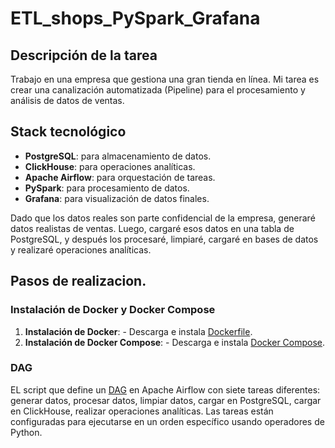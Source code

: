 # ETL_shops_PySpark_Grafana

## Descripción de la tarea
Trabajo en una empresa que gestiona una gran tienda en línea.
Mi tarea es crear una canalización automatizada (Pipeline) para el procesamiento 
y análisis de datos de ventas.

## Stack tecnológico
- **PostgreSQL**: para almacenamiento de datos.
- **ClickHouse**: para operaciones analíticas.
- **Apache Airflow**: para orquestación de tareas.
- **PySpark**: para procesamiento de datos.
- **Grafana**: para visualización de datos finales.

Dado que los datos reales son parte confidencial de la empresa, 
generaré datos realistas de ventas. Luego, cargaré esos datos en una tabla de PostgreSQL, 
y después los procesaré, limpiaré, cargaré en bases de datos y realizaré operaciones analíticas.

## Pasos de realizacion.

### Instalación de Docker y Docker Compose

1. **Instalación de Docker**: - Descarga e instala  [Dockerfile](https://github.com/elena210910/ETL_shops_PySpark_Grafana/blob/main/Docker/Dockerfile).
2. **Instalación de Docker Compose**: - Descarga e instala [Docker Compose](https://github.com/elena210910/ETL_shops_PySpark_Grafana/blob/main/Docker/docker-compose).


### DAG

EL script que define un [DAG](https://github.com/elena210910/ETL_shops_PySpark_Grafana/blob/main/Dag) en Apache Airflow con siete tareas diferentes: 
generar datos, procesar datos, limpiar datos, cargar en PostgreSQL, cargar en ClickHouse,
realizar operaciones analíticas. Las tareas están 
configuradas para ejecutarse en un orden específico usando operadores de Python.


